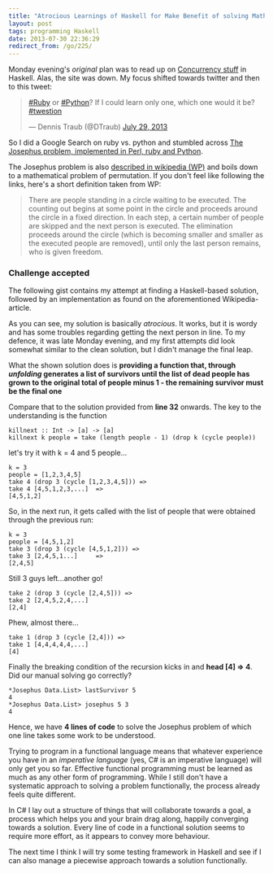 ```yaml
---
title: "Atrocious Learnings of Haskell for Make Benefit of solving Math Problem"
layout: post
tags: programming Haskell
date: 2013-07-30 22:36:29
redirect_from: /go/225/
---
```


Monday evening's _original_ plan was to read up on [Concurrency stuff][1] in Haskell. Alas, the site was down. My focus shifted towards twitter and then to this tweet:
<blockquote class="twitter-tweet"><p><a href="https://twitter.com/search?q=%23Ruby&amp;src=hash">#Ruby</a> or <a href="https://twitter.com/search?q=%23Python&amp;src=hash">#Python</a>? If I could learn only one, which one would it be? <a href="https://twitter.com/search?q=%23twestion&amp;src=hash">#twestion</a></p>&mdash; Dennis Traub (@DTraub) <a href="https://twitter.com/DTraub/statuses/361919012088709120">July 29, 2013</a></blockquote>
<script async src="//platform.twitter.com/widgets.js" charset="utf-8"></script>

So I did a Google Search on ruby vs. python and stumbled across [The Josephus problem, implemented in Perl, ruby and Python][2].

The Josephus problem is also [described in wikipedia (WP)][3] and boils down to a mathematical problem of permutation. If you don't feel like following the links, here's a short definition taken from WP:

>There are people standing in a circle waiting to be executed. The counting out 
>begins at some point in the circle and proceeds around the circle in a fixed 
>direction. In each step, a certain number of people are skipped and the next person
>is executed. 
>The elimination proceeds around the circle 
>(which is becoming smaller and smaller as the executed people are removed), 
>until only the last person 
>remains, who is given freedom.

### Challenge accepted

The following gist contains my attempt at finding a Haskell-based solution, followed by an implementation as found on the aforementioned Wikipedia-article.

<script src="https://gist.github.com/flq/6112258.js"></script>

As you can see, my solution is basically _atrocious_. It works, but it is wordy and has some troubles regarding getting the next person in line. To my defence, it was late Monday evening, and my first attempts did look somewhat similar to the clean solution, but I didn't manage the final leap.

What the shown solution does is **providing a function that, through _unfolding_ generates a list of survivors until the list of dead people has grown to the original total of people minus 1 - the remaining survivor must be the final one**

Compare that to the solution provided from **line 32** onwards. The key to the understanding is the function
	
	killnext :: Int -> [a] -> [a]
    killnext k people = take (length people - 1) (drop k (cycle people))

let's try it with k = 4 and 5 people...

	k = 3
	people = [1,2,3,4,5]
    take 4 (drop 3 (cycle [1,2,3,4,5])) => 
	take 4 [4,5,1,2,3,...] 	=>
	[4,5,1,2]

So, in the next run, it gets called with the list of people that were obtained through the previous run:

	k = 3
	people = [4,5,1,2]
    take 3 (drop 3 (cycle [4,5,1,2])) => 
	take 3 [2,4,5,1...] 	=>
	[2,4,5]

Still 3 guys left...another go!

	take 2 (drop 3 (cycle [2,4,5])) => 
	take 2 [2,4,5,2,4,...]
	[2,4]

Phew, almost there...

	take 1 (drop 3 (cycle [2,4])) => 
	take 1 [4,4,4,4,4,...]
	[4]

Finally the breaking condition of the recursion kicks in and **head [4] => 4**. Did our manual solving go correctly?

    *Josephus Data.List> lastSurvivor 5
    4
    *Josephus Data.List> josephus 5 3
    4

Hence, we have **4 lines of code** to solve the Josephus problem of which one line takes some work to be understood.

Trying to program in a functional language means that whatever experience you have in an *imperative language* (yes, C# is an imperative language) will only get you so far. Effective functional programming must be learned as much as any other form of programming. While I still don't have a systematic approach to solving a problem functionally, the process already feels quite different. 

In C# I lay out a structure of things that will collaborate towards a goal, a process which helps you and your brain drag along, happily converging towards a solution. Every line of code in a functional solution seems to require more effort, as it appears to convey more behaviour.

The next time I think I will try some testing framework in Haskell and see if I can also manage a piecewise approach towards a solution functionally. 
 

[1]: http://www.haskell.org/haskellwiki/Applications_and_libraries/Concurrency_and_parallelism
[2]: http://danvk.org/josephus.html
[3]: http://en.wikipedia.org/wiki/Josephus_problem